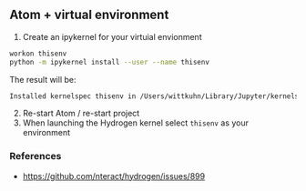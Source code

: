 ## Atom + virtual environment

1. Create an ipykernel for your virtuial envionment

```bash
workon thisenv
python -m ipykernel install --user --name thisenv
```

The result will be:

```bash
Installed kernelspec thisenv in /Users/wittkuhn/Library/Jupyter/kernels/thisenv
```

2. Re-start Atom / re-start project
3. When launching the Hydrogen kernel select `thisenv` as your environment

### References
- https://github.com/nteract/hydrogen/issues/899
